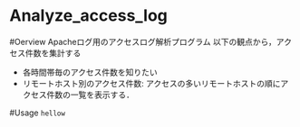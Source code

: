 
Analyze_access_log
=======================

#Oerview
Apacheログ用のアクセスログ解析プログラム
以下の観点から，アクセス件数を集計する
- 各時間帯毎のアクセス件数を知りたい
- リモートホスト別のアクセス件数:
アクセスの多いリモートホストの順にアクセス件数の一覧を表示する．

#Usage
`hellow`
